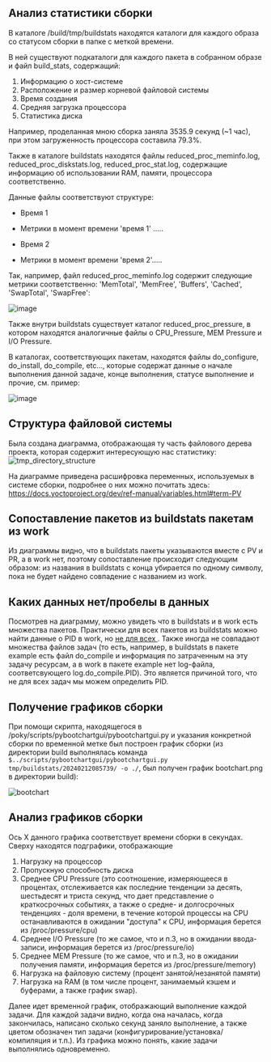 ## Анализ статистики сборки

В каталоге /build/tmp/buildstats находятся каталоги для каждого образа со статусом сборки в папке с меткой времени.

В ней существуют подкаталоги для каждого пакета в собранном образе и файл build_stats, содержащий:
 1. Информацию о хост-системе
 2. Расположение и размер корневой файловой системы
 3. Время создания
 4. Средняя загрузка процессора
 5. Статистика диска

 Например, проделанная мною сборка заняла 3535.9 секунд (~1 час), при этом загруженность процессора составила 79.3%.

Также в каталоге buildstats находятся файлы reduced_proc_meminfo.log, reduced_proc_diskstats.log, reduced_proc_stat.log, содержащие информацию об использовании RAM, памяти, процессора соответственно. 

Данные файлы соответствуют структуре:
- Время 1
- Метрики в момент времени 'время 1' ..... 


- Время 2
- Метрики в момент времени 'время 2'.....

Так, например,  файл reduced_proc_meminfo.log содержит следующие метрики соответственно:  'MemTotal', 'MemFree', 'Buffers', 'Cached', 'SwapTotal', 'SwapFree':

![image](https://github.com/moevm/os_profiling/assets/90854310/9af95970-91c4-416e-aa3c-9dde6f761781)

Также внутри buildstats существует каталог reduced_proc_pressure, в котором находятся аналогичные файлы о CPU_Pressure, MEM Pressure и I/O Pressure.

В каталогах, соответствующих пакетам, находятся файлы do_configure, do_install, do_compile, etc..., которые содержат данные о начале выполнения данной задаче, конце выполнения, статусе выполнение и прочие, см. пример:

![image](https://github.com/moevm/os_profiling/assets/90854310/29a233a1-ee12-4962-b441-c7fca2d38985)

## Структура файловой системы
Была создана диаграмма, отображающая ту часть файлового дерева проекта, которая содержит интересующую нас статистику:
![tmp_directory_structure](https://github.com/moevm/os_profiling/assets/90854310/19633b1b-3098-415f-97a4-8797da19caf7)

На диаграмме приведена расшифровка переменных, используемых в системе сборки, подробнее о них можно почитать здесь: https://docs.yoctoproject.org/dev/ref-manual/variables.html#term-PV

## Сопоставление пакетов из buildstats пакетам из work
Из диаграммы видно, что в buildstats пакеты указываются вместе с PV и PR, а в work нет, поэтому сопоставление происходит следующим образом: из названия в buildstats с конца убирается по одному символу, пока не будет найдено совпадение с названием из work.

## Каких данных нет/пробелы в данных
Посмотрев на диаграмму, можно увидеть что в buildstats и в work есть множества пакетов. Практически для всех пакетов из buildstats можно найти данные о PID в work, но <u>не для всех </u>. Также иногда не совпадают множества файлов задач (то есть, например, в buildstats в пакете example есть файл do_compile и информация по затраченным на эту задачу ресурсам, а в work в пакете example нет log-файла, соответсвующего log.do_compile.PID). Это является причиной того, что не для всех задач мы можем определить PID.


## Получение графиков сборки
 При помощи скрипта, находящегося в /poky/scripts/pybootchartgui/pybootchartgui.py и указания конкретной сборки по временной метке был построен график сборки (из директории build выполнялась команда `$../scripts/pybootchartgui/pybootchartgui.py tmp/buildstats/20240212085739/ -o ./`, был получен график bootchart.png в директории build):
 
![bootchart](https://github.com/moevm/os_profiling/assets/90854310/59c9e50f-2349-42f9-a422-f4ed831fedf3)


## Анализ графиков сборки
 Ось X данного графика соответствует времени сборки в секундах.
 Сверху находятся подграфики, отображающие
1. Нагрузку на процессор
2. Пропускную способность диска
3. Среднее CPU Pressure (это соотношение, измеряющееся в процентах, отслеживается как последние тенденции за десять, шестьдесят и триста секунд, что дает представление о краткосрочных событиях, а также о средне- и долгосрочных тенденциях - доля времени, в течение которой процессы на CPU останавливаются в ожидании "доступа" к CPU, информация берется из /proc/pressure/cpu)
4. Среднее I/O Pressure (то же самое, что и п.3, но в ожидании ввода-записи, информация берется из /proc/pressure/io)
5. Среднее MEM Pressure (то же самое, что и п.3, но в ожидании получения памяти, информация берется из /proc/pressure/memory)
6. Нагрузка на файловую систему (процент занятой/незанятой памяти)
7. Нагрузка на RAM (в том числе процент, занимаемый кэшем и буферами, а также график swap).


Далее идет временной график, отображающий выполнение каждой задачи. Для каждой задачи видно, когда она началась, когда закончилась, написано сколько секунд заняло выполнение, а также цветом обозначен тип задачи (конфигурирование/установка/компиляция и т.п.). Из графика можно понять, какие задачи выполнялись одновременно.
